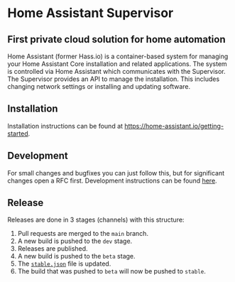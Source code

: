 # Home Assistant Supervisor

## First private cloud solution for home automation

Home Assistant (former Hass.io) is a container-based system for managing your
Home Assistant Core installation and related applications. The system is
controlled via Home Assistant which communicates with the Supervisor. The
Supervisor provides an API to manage the installation. This includes changing
network settings or installing and updating software.

## Installation

Installation instructions can be found at https://home-assistant.io/getting-started.

## Development

For small changes and bugfixes you can just follow this, but for significant changes open a RFC first.
Development instructions can be found [here][development].

## Release

Releases are done in 3 stages (channels) with this structure:

1. Pull requests are merged to the `main` branch.
2. A new build is pushed to the `dev` stage.
3. Releases are published.
4. A new build is pushed to the `beta` stage.
5. The [`stable.json`][stable] file is updated.
6. The build that was pushed to `beta` will now be pushed to `stable`.

[development]: https://developers.home-assistant.io/docs/supervisor/development
[stable]: https://github.com/home-assistant/version/blob/master/stable.json
